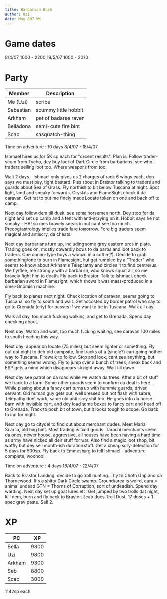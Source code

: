 ```yaml
---
title: Barbarian Bash
author: Uzi
date: May 807 WK
---
```


# Game dates

8/4/07 1000 - 2200
19/5/07 1000 - 2030


# Party

| Member                | Description                      |
| ---                   | -------------------------------- |
| Me (Uzi)              | scribe                           |
| Sebastian             | scummy little hobbit             |
| Arkham                | pet of badarse raven             |
| Belladona             | semi-cute fire bint              |
| Scab                  | sasquatch-thing                 |

Time on adventure
:  10 days  8/4/07 - 18/4/07

Ishmael hires us for 5K sp each for "decent results".  Plan is: Follow
trader-scum from Tycho, dey buy loot of Dark Circle from barbarians,
see who traders selling loot too.  Where weapons from too.

Wait 2 days - Ishmael only gives us 2 charges of rank 6 wings each,
den says we must pay, tight bastard.  Piss about in Brastor talking to
traders and guards about Sea of Grass.  Fly northish to bit below
Tuscana at night.  Spot light, land and sneaky forwards.  Crystals and
FlameSight check it da caravan.  Get rat to put me finely made Locate
token on one and back off to camp.

Next day follow dem till dusk, see some horsemen north.  Dey stop for
da night and set up camp and a tent with anti-scrying on it.  Hobbit
says he not sneaky - HA! so mes bravely sneak in but cant see too
much.  Precog/astrology implies trade fare tomorrow.  Fore big traders
seem magical and antiscry, da cheats.

Next day barbarians turn up, including some grey eastern orcs in
plate.  Trading goes on, mostly cowardly bows to da barbs and loot
back to traders.  One conan-type buys a woman in a coffin(?).  Decide
to grab something/one to burn in Flamesight, but get rumbled by a
"Trader" who seems to know about Arkham's Telephathy and circles it to
find centre/us.  We fly/flee, me strongly with a barbarian, who knows
squat all, so me bravely fight him to death.  Fly back to Brastor.
Talk to Ishmael, check barbarian sword in Flamesight, which shows it
was mass-produced in a smei-Gnomish machine.

Fly back to planes next night.  Check location of caravan, seems going
to Tuscana, so fly to south and wait.  Get accosted by border patrol
who say to go to Grenada (city) for passes if we want to be in
Tuscana.  Walk all day.

Walk all day, too much fucking walking, and get to Grenada.  Spend day
checking about.

Next day; Watch and wait, too much fucking waiting, see caravan 100
miles to south heading this way.

Next day; appear on locate (75 miles), but seem lighter or something.
Fly out dat night to deir old campsite, find tracks of a (single?)
cart going nother way to Tuscana.  Firewalk to follow.  Stop and look,
cant see anything, but something seems wrong.  Fly to jump over a
bunch of trees, sneak back and ESP gets a mind which disappears
straight away.  Wait till dawn.

Next day see patrol on da road while we watch da trees.  After a bit
of stuff we track to a farm.  Some other guards seem to confirm da
deal is here...  While pissing about a fancy cart turns up with hummie
guards, driver, servant.  Old human guy gets out, well dressed but not
flash with sabre, Telepathy dont work, same old anti-scry shit too.
He goes into da horse barn with invisible cart, and dey load some
boxes to fancy cart and head off to Grenada.  Track to posh bit of
town, but it looks tough to scope.  Go back to inn for night.

Next day go to citydel to find out about merchant dudes.  Meet Maria
Scarlia, old hag bint.  Most trading is food goods.  Tarachi merchants
seem da ones, newer house, aggressive, all houses have been having a
hard time as army have nicked all deir stuff for war.  Also find a
magic loot shop, bit waffly but dey sell month-ish duration stuff.
Get a cheap scry-detection for 5 days for 500sp.  Fly back to
Emmesburg to tell Ishmael - adventure complete, woohoo!

Time on adventure
:  4 days 18/4/07 - 22/4/07

Back to Brastor Landing, decide to go troll hunting...  fly to Choth
Gap and da Thornewood.  It's a shitty Dark Circle swamp.  Ground/area
is weird, aura = animal undead GTN = Thorns of Corruption, sort of
undeadish.  Spend day warding.  Next day set up goat lures etc.  Get
jumped by two trolls dat night, kill dem, burn and fly back to
Brastor.  Scab does Troll Dust, 17 doses + 1 spec grev paste.  Sell 2.

# XP

| PC            | XP        |
| ---           | ---       |
| Bella         | 9300      |
| Uzi           | 9800      |
| Arkham        | 9300      |
| Seb           | 8800      |
| Scab          |3000       |

1142sp each
